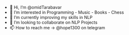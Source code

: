 - 👋 Hi, I’m @omidTarabavar
- 👀 I’m interested in Programming - Music - Books - Chess
- 🌱 I’m currently improving my skills in NLP
- 💞️ I’m looking to collaborate on NLP Projects
- 📫 How to reach me -> @hope1300 on telegram

<!---
omidTarabavar/omidTarabavar is a ✨ special ✨ repository because its `README.md` (this file) appears on your GitHub profile.
You can click the Preview link to take a look at your changes.
--->
